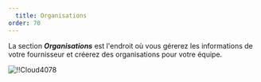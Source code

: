 ```yaml
---
  title: Organisations
order: 70
---
```

La section ***Organisations*** est l'endroit où vous gérerez les informations de votre fournisseur et créerez des organisations pour votre équipe.  

![!!Cloud4078](https://webdevolutions.azureedge.net/docs/fr/cloud/Cloud4078.png) 